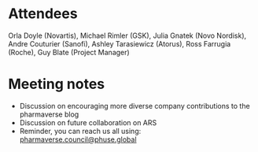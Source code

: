 # Attendees

Orla Doyle (Novartis), Michael Rimler (GSK), Julia Gnatek (Novo Nordisk), Andre Couturier (Sanofi), Ashley Tarasiewicz (Atorus), Ross Farrugia (Roche), Guy Blate (Project Manager)

# Meeting notes

- Discussion on encouraging more diverse company contributions to the pharmaverse blog  
- Discussion on future collaboration on ARS
- Reminder, you can reach us all using: pharmaverse.council@phuse.global 
